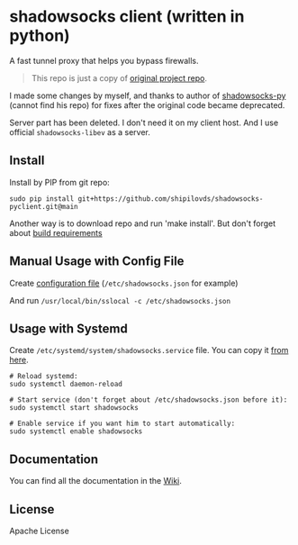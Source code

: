# shadowsocks client (written in python)

A fast tunnel proxy that helps you bypass firewalls.

> This repo is just a copy of [original project repo](https://github.com/shadowsocks/shadowsocks).

I made some changes by myself, and thanks to author of [shadowsocks-py](https://pypi.org/project/shadowsocks-py/) (cannot find his repo) for fixes after the original code became deprecated.

Server part has been deleted. I don't need it on my client host. And I use official `shadowsocks-libev` as a server.

## Install

Install by PIP from git repo:

`sudo pip install git+https://github.com/shipilovds/shadowsocks-pyclient.git@main`

Another way is to download repo and run 'make install'. But don't forget about [build requirements](requirements.txt)

## Manual Usage with Config File

Create [configuration file](https://github.com/shadowsocks/shadowsocks/wiki/Configuration-via-Config-File) (`/etc/shadowsocks.json` for example)

And run `/usr/local/bin/sslocal -c /etc/shadowsocks.json`

## Usage with Systemd

Create `/etc/systemd/system/shadowsocks.service` file. You can copy it [from here](shadowsocks.service).

```shell
# Reload systemd:
sudo systemctl daemon-reload

# Start service (don't forget about /etc/shadowsocks.json before it):
sudo systemctl start shadowsocks

# Enable service if you want him to start automatically:
sudo systemctl enable shadowsocks
```

## Documentation

You can find all the documentation in the [Wiki](https://github.com/shadowsocks/shadowsocks/wiki).

## License

Apache License
